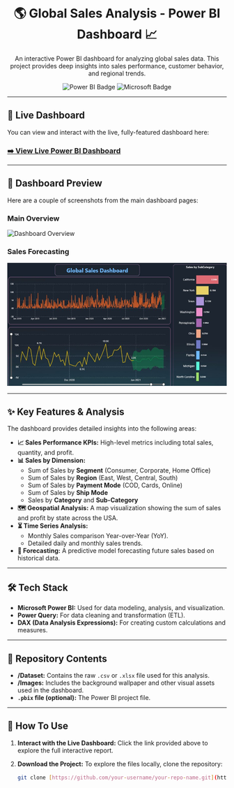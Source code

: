 <div align="center">

# 🌎 Global Sales Analysis - Power BI Dashboard 📈

</div>

<div align="center">

An interactive Power BI dashboard for analyzing global sales data. This project provides deep insights into sales performance, customer behavior, and regional trends.

</div>

<p align="center">
  <img src="https://img.shields.io/badge/Power%20BI-F2C811?style=for-the-badge&logo=powerbi&logoColor=black" alt="Power BI Badge"/>
  <img src="https://img.shields.io/badge/Microsoft-0078D4?style=for-the-badge&logo=microsoft&logoColor=white" alt="Microsoft Badge"/>
</p>

---

## 🚀 Live Dashboard

You can view and interact with the live, fully-featured dashboard here:

### [**➡️ View Live Power BI Dashboard**](https://app.powerbi.com/view?r=eyJrIjoiZjM4YmJmMmUtMDY0NS00NTVhLWJjNmYtYTNhYWMxMDUzNDViIiwidCI6ImMyMzQ1ZTNkLWU5MDgtNDkxNC1iN2Q1LWRjMmU5ZjQ5YTlkMiJ9&pageName=c0b6c15797d8dc9c88dc)

---

## 📸 Dashboard Preview

Here are a couple of screenshots from the main dashboard pages:

### Main Overview
![Dashboard Overview](https://googleusercontent.com/file_content/1)

### Sales Forecasting
![Sales Forecasting](https://github.com/himeshbist/Global-sales-Dashboard/blob/bbe407b82fbea8e05ea42ca14d0046df89ea29c5/Forecasting_Dashboard.jpg)

---

## ✨ Key Features & Analysis

The dashboard provides detailed insights into the following areas:

* **📈 Sales Performance KPIs:** High-level metrics including total sales, quantity, and profit.
* **📊 Sales by Dimension:**
    * Sum of Sales by **Segment** (Consumer, Corporate, Home Office)
    * Sum of Sales by **Region** (East, West, Central, South)
    * Sum of Sales by **Payment Mode** (COD, Cards, Online)
    * Sum of Sales by **Ship Mode**
    * Sales by **Category** and **Sub-Category**
* **🗺️ Geospatial Analysis:** A map visualization showing the sum of sales and profit by state across the USA.
* **⏳ Time Series Analysis:**
    * Monthly Sales comparison Year-over-Year (YoY).
    * Detailed daily and monthly sales trends.
* **🔮 Forecasting:** A predictive model forecasting future sales based on historical data.

---

## 🛠️ Tech Stack

* **Microsoft Power BI:** Used for data modeling, analysis, and visualization.
* **Power Query:** For data cleaning and transformation (ETL).
* **DAX (Data Analysis Expressions):** For creating custom calculations and measures.

---

## 📂 Repository Contents

* **/Dataset:** Contains the raw `.csv` or `.xlsx` file used for this analysis.
* **/Images:** Includes the background wallpaper and other visual assets used in the dashboard.
* **`.pbix` file (optional):** The Power BI project file.

---

## 🚀 How To Use

1.  **Interact with the Live Dashboard:** Click the link provided above to explore the full interactive report.
2.  **Download the Project:** To explore the files locally, clone the repository:

    ```bash
    git clone [https://github.com/your-username/your-repo-name.git](https://github.com/your-username/your-repo-name.git)
    ```
